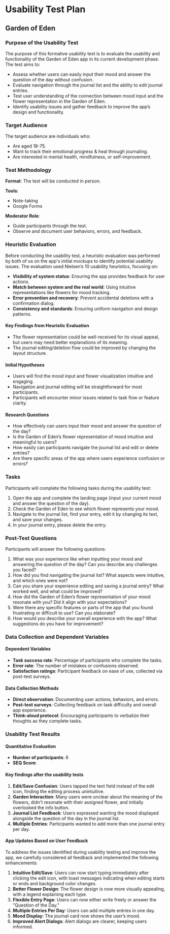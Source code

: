 # Usability Test Plan

## Garden of Eden

### Purpose of the Usability Test

The purpose of this formative usability test is to evaluate the usability and functionality of the Garden of Eden app in its current development phase. The test aims to:
- Assess whether users can easily input their mood and answer the question of the day without confusion.
- Evaluate navigation through the journal list and the ability to edit journal entries.
- Test user understanding of the connection between mood input and the flower representation in the Garden of Eden.
- Identify usability issues and gather feedback to improve the app’s design and functionality.

### Target Audience

The target audience are individuals who:
- Are aged 18-75.
- Want to track their emotional progress & heal through journaling.
- Are interested in mental health, mindfulness, or self-improvement.

### Test Methodology

**Format**: The test will be conducted in person.

**Tools**:
- Note-taking
- Google Forms

**Moderator Role**:
- Guide participants through the test.
- Observe and document user behaviors, errors, and feedback.

### Heuristic Evaluation

Before conducting the usability test, a heuristic evaluation was performed by both of us on the app's initial mockups to identify potential usability issues. The evaluation used Nielsen’s 10 usability heuristics, focusing on:

- **Visibility of system status**: Ensuring the app provides feedback for user actions.
- **Match between system and the real world**: Using intuitive representations like flowers for mood tracking.
- **Error prevention and recovery**: Prevent accidental deletions with a confirmation dialog.
- **Consistency and standards**: Ensuring uniform navigation and design patterns.

#### Key Findings from Heuristic Evaluation

- The flower representation could be well-received for its visual appeal, but users may need better explanations of its meaning.
- The journal editing/deletion flow could be improved by changing the layout structure.

#### Initial Hypotheses

- Users will find the mood input and flower visualization intuitive and engaging.
- Navigation and journal editing will be straightforward for most participants.
- Participants will encounter minor issues related to task flow or feature clarity.

#### Research Questions

- How effectively can users input their mood and answer the question of the day?
- Is the Garden of Eden’s flower representation of mood intuitive and meaningful to users?
- How easily can participants navigate the journal list and edit or delete entries?
- Are there specific areas of the app where users experience confusion or errors?

### Tasks

Participants will complete the following tasks during the usability test:

1. Open the app and complete the landing page (input your current mood and answer the question of the day).
2. Check the Garden of Eden to see which flower represents your mood.
3. Navigate to the journal list, find your entry, edit it by changing its text, and save your changes.
4. In your journal entry, please delete the entry.

### Post-Test Questions

Participants will answer the following questions:

1. What was your experience like when inputting your mood and answering the question of the day? Can you describe any challenges you faced?
2. How did you find navigating the journal list? What aspects were intuitive, and which ones were not?
3. Can you share your experience editing and saving a journal entry? What worked well, and what could be improved?
4. How did the Garden of Eden’s flower representation of your mood resonate with you? Did it align with your expectations?
5. Were there any specific features or parts of the app that you found frustrating or difficult to use? Can you elaborate?
6. How would you describe your overall experience with the app? What suggestions do you have for improvement?

### Data Collection and Dependent Variables

#### Dependent Variables

- **Task success rate**: Percentage of participants who complete the tasks.
- **Error rate**: The number of mistakes or confusions observed.
- **Satisfaction ratings**: Participant feedback on ease of use, collected via post-test surveys.

#### Data Collection Methods

- **Direct observation**: Documenting user actions, behaviors, and errors.
- **Post-test surveys**: Collecting feedback on task difficulty and overall app experience.
- **Think-aloud protocol**: Encouraging participants to verbalize their thoughts as they complete tasks.

### Usability Test Results

#### Quantitative Evaluation
- **Number of participants**: 6
- **SEQ Score**: 

#### Key findings after the usability tests

1. **Edit/Save Confusion**: Users tapped the text field instead of the edit icon, finding the editing process unintuitive.
2. **Garden Interaction**: Many users were unclear about the meaning of the flowers, didn't resonate with their assigned flower, and initially overlooked the info button.
3. **Journal List Feedback**: Users expressed wanting the mood displayed alongside the question of the day in the journal list.
4. **Multiple Entries**: Participants wanted to add more than one journal entry per day.

#### App Updates Based on User Feedback

To address the issues identified during usability testing and improve the app, we carefully considered all feedback and implemented the following enhancements:

1. **Intuitive Edit/Save**: Users can now start typing immediately after clicking the edit icon, with toast messages indicating when editing starts or ends and background color changes.
2. **Better Flower Design**: The flower design is now more visually appealing, with a legend explaining each type.
3. **Flexible Entry Page**: Users can now either write freely or answer the "Question of the Day."
4. **Multiple Entries Per Day**: Users can add multiple entries in one day.
5. **Mood Display**: The journal card now shows the user’s mood.
6. **Improved Alert Dialogs**: Alert dialogs are clearer, keeping users informed.

